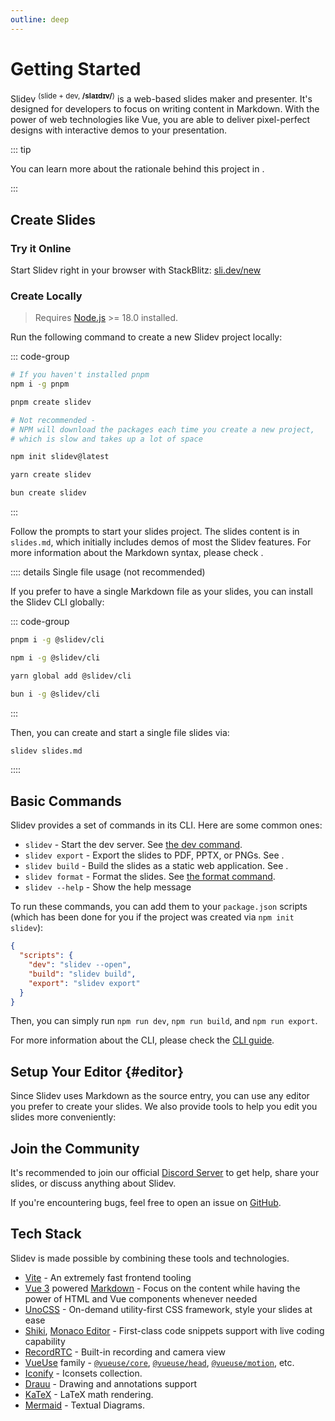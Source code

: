```yaml
---
outline: deep
---
```


# Getting Started

Slidev <sup>(slide + dev, **/slaɪdɪv/**)</sup> is a web-based slides maker and presenter. It's designed for developers to focus on writing content in Markdown. With the power of web technologies like Vue, you are able to deliver pixel-perfect designs with interactive demos to your presentation.

::: tip

You can learn more about the rationale behind this project in <LinkInline link="guide/why" />.

:::

<!--
- 📝 [**Markdown-based**](/guide/syntax) - focus on content and use your favorite editor
- 🧑‍💻 [**Developer Friendly**](/guide/syntax#code-blocks) - built-in code highlighting, live coding, etc.
- 🎨 [**Themable**](/resources/theme-gallery) - theme can be shared and used with npm packages
- 🌈 [**Stylish**](/guide/syntax#embedded-styles) - on-demand utilities via [UnoCSS](https://github.com/unocss/unocss).
- 🤹 [**Interactive**](/custom/directory-structure#components) - embedding Vue components seamlessly
- 🎙 [**Presenter Mode**](/guide/ui#presenter-mode) - use another window, or even your phone to control your slides
- 🎨 [**Drawing**](/features/drawing) - draw and annotate on your slides
- 🧮 [**LaTeX**](/guide/syntax#latex) - built-in LaTeX math equations support
- 📰 [**Diagrams**](/guide/syntax#diagrams) - creates diagrams using textual descriptions with [Mermaid.js](https://mermaid.js.org/)
- 🌟 [**Icons**](/guide/syntax#icons) - access to icons from any icon set directly
- 💻 [**Editor**](/guide/index#editor) - integrated editor, or the [VSCode extension](/features/vscode-extension)
- 🎥 [**Recording**](/features/recording) - built-in recording and camera view
- 📤 [**Portable**](/guide/exporting) - export into PDF, PNGs, or PPTX
- ⚡️ [**Fast**](https://vitejs.dev) - instant reloading powered by [Vite](https://vitejs.dev)
- 🛠 [**Hackable**](/custom/) - using Vite plugins, Vue components, or any npm packages
-->

<!-- <FeaturesAnimation /> -->

## Create Slides

### Try it Online

Start Slidev right in your browser with StackBlitz: [sli.dev/new](https://sli.dev/new)

### Create Locally

> Requires [Node.js](https://nodejs.org) >= 18.0 installed.

Run the following command to create a new Slidev project locally:

::: code-group

```bash [pnpm]
# If you haven't installed pnpm
npm i -g pnpm

pnpm create slidev
```

```bash [npm]
# Not recommended -
# NPM will download the packages each time you create a new project,
# which is slow and takes up a lot of space

npm init slidev@latest
```

```bash [yarn]
yarn create slidev
```

```bash [bun]
bun create slidev
```

:::

Follow the prompts to start your slides project. The slides content is in `slides.md`, which initially includes demos of most the Slidev features. For more information about the Markdown syntax, please check <LinkInline link="guide/syntax" />.

:::: details Single file usage (not recommended)

If you prefer to have a single Markdown file as your slides, you can install the Slidev CLI globally:

::: code-group

```bash [pnpm]
pnpm i -g @slidev/cli
```

```bash [npm]
npm i -g @slidev/cli
```

```bash [yarn]
yarn global add @slidev/cli
```

```bash [bun]
bun i -g @slidev/cli
```

:::

Then, you can create and start a single file slides via:

```bash
slidev slides.md
```

::::

## Basic Commands

Slidev provides a set of commands in its CLI. Here are some common ones:

- `slidev` - Start the dev server. See [the dev command](../builtin/cli#dev).
- `slidev export` - Export the slides to PDF, PPTX, or PNGs. See <LinkInline link="guide/exporting" />.
- `slidev build` - Build the slides as a static web application. See <LinkInline link="guide/hosting" />.
- `slidev format` - Format the slides. See [the format command](../builtin/cli#format).
- `slidev --help` - Show the help message

To run these commands, you can add them to your `package.json` scripts (which has been done for you if the project was created via `npm init slidev`):

```json [package.json]
{
  "scripts": {
    "dev": "slidev --open",
    "build": "slidev build",
    "export": "slidev export"
  }
}
```

Then, you can simply run `npm run dev`, `npm run build`, and `npm run export`.

For more information about the CLI, please check the [CLI guide](../builtin/cli).

## Setup Your Editor {#editor}

Since Slidev uses Markdown as the source entry, you can use any editor you prefer to create your slides. We also provide tools to help you edit you slides more conveniently:

<LinkCard link="features/vscode-extension" />
<LinkCard link="features/side-editor" />
<LinkCard link="features/prettier-plugin" />

## Join the Community

It's recommended to join our official [Discord Server](https://chat.sli.dev/) to get help, share your slides, or discuss anything about Slidev.

If you're encountering bugs, feel free to open an issue on [GitHub](https://github.com/slidevjs/slidev/issues/new/choose).

## Tech Stack

Slidev is made possible by combining these tools and technologies.

- [Vite](https://vitejs.dev) - An extremely fast frontend tooling
- [Vue 3](https://v3.vuejs.org/) powered [Markdown](https://daringfireball.net/projects/markdown/syntax) - Focus on the content while having the power of HTML and Vue components whenever needed
- [UnoCSS](https://github.com/unocss/unocss) - On-demand utility-first CSS framework, style your slides at ease
- [Shiki](https://github.com/shikijs/shiki), [Monaco Editor](https://github.com/Microsoft/monaco-editor) - First-class code snippets support with live coding capability
- [RecordRTC](https://recordrtc.org) - Built-in recording and camera view
- [VueUse](https://vueuse.org) family - [`@vueuse/core`](https://github.com/vueuse/vueuse), [`@vueuse/head`](https://github.com/vueuse/head), [`@vueuse/motion`](https://github.com/vueuse/motion), etc.
- [Iconify](https://iconify.design/) - Iconsets collection.
- [Drauu](https://github.com/antfu/drauu) - Drawing and annotations support
- [KaTeX](https://katex.org/) - LaTeX math rendering.
- [Mermaid](https://mermaid-js.github.io/mermaid) - Textual Diagrams.
